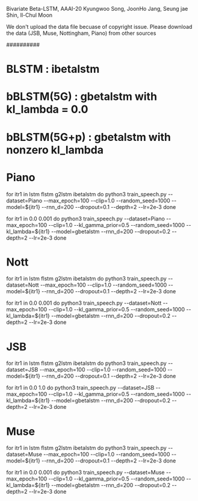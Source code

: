 Bivariate Beta-LSTM, AAAI-20
Kyungwoo Song, JoonHo Jang, Seung jae Shin, Il-Chul Moon

We don't upload the data file becuase of copyright issue.
Please download the data (JSB, Muse, Nottingham, Piano) from other sources

##########
# BLSTM : ibetalstm
# bBLSTM(5G) : gbetalstm with kl_lambda = 0.0
# bBLSTM(5G+p) : gbetalstm with nonzero kl_lambda

# Piano
for itr1 in lstm flstm g2lstm ibetalstm
do
python3 train_speech.py --dataset=Piano --max_epoch=100 --clip=1.0 --random_seed=1000 --model=${itr1} --rnn_d=200 --dropout=0.1 --depth=2 --lr=2e-3
done

for itr1 in 0.0 0.001
do
python3 train_speech.py --dataset=Piano --max_epoch=100 --clip=1.0 --kl_gamma_prior=0.5 --random_seed=1000 --kl_lambda=${itr1} --model=gbetalstm --rnn_d=200 --dropout=0.2 --depth=2 --lr=2e-3
done

# Nott
for itr1 in lstm flstm g2lstm ibetalstm
do
python3 train_speech.py --dataset=Nott --max_epoch=100 --clip=1.0 --random_seed=1000 --model=${itr1} --rnn_d=200 --dropout=0.1 --depth=2 --lr=2e-3
done

for itr1 in 0.0 0.001
do
python3 train_speech.py --dataset=Nott --max_epoch=100 --clip=1.0 --kl_gamma_prior=0.5 --random_seed=1000 --kl_lambda=${itr1} --model=gbetalstm --rnn_d=200 --dropout=0.2 --depth=2 --lr=2e-3
done

# JSB
for itr1 in lstm flstm g2lstm ibetalstm
do
python3 train_speech.py --dataset=JSB --max_epoch=100 --clip=1.0 --random_seed=1000 --model=${itr1} --rnn_d=200 --dropout=0.1 --depth=2 --lr=2e-3
done

for itr1 in 0.0 1.0
do
python3 train_speech.py --dataset=JSB --max_epoch=100 --clip=1.0 --kl_gamma_prior=0.5 --random_seed=1000 --kl_lambda=${itr1} --model=gbetalstm --rnn_d=200 --dropout=0.2 --depth=2 --lr=2e-3
done

# Muse
for itr1 in lstm flstm g2lstm ibetalstm
do
python3 train_speech.py --dataset=Muse --max_epoch=100 --clip=1.0 --random_seed=1000 --model=${itr1} --rnn_d=200 --dropout=0.1 --depth=2 --lr=2e-3
done

for itr1 in 0.0 0.001
do
python3 train_speech.py --dataset=Muse --max_epoch=100 --clip=1.0 --kl_gamma_prior=0.5 --random_seed=1000 --kl_lambda=${itr1} --model=gbetalstm --rnn_d=200 --dropout=0.2 --depth=2 --lr=2e-3
done